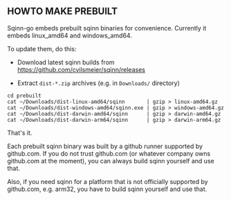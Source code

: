 HOWTO MAKE PREBUILT
--------------------------------------

Sqinn-go embeds prebuilt sqinn binaries for convenience.
Currently it embeds linux_amd64 and windows_amd64.

To update them, do this:

- Download latest sqinn builds from https://github.com/cvilsmeier/sqinn/releases

- Extract `dist-*.zip` archives (e.g. in `Downloads/` directory)

~~~    
cd prebuilt
cat ~/Downloads/dist-linux-amd64/sqinn       | gzip > linux-amd64.gz
cat ~/Downloads/dist-windows-amd64/sqinn.exe | gzip > windows-amd64.gz
cat ~/Downloads/dist-darwin-amd64/sqinn      | gzip > darwin-amd64.gz
cat ~/Downloads/dist-darwin-arm64/sqinn      | gzip > darwin-arm64.gz
~~~

That's it.

Each prebuilt sqinn binary was built by a github runner supported by github.com.
If you do not trust github.com (or whatever company owns github.com at the moment),
you can always build sqinn yourself and use that.

Also, if you need sqinn for a platform that is not officially supported by github.com,
e.g. arm32, you have to build sqinn yourself and use that.
